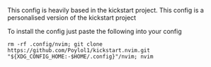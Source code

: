 This config is heavily based in the kickstart project. This config is a personalised version of the kickstart project

To install the config just paste the following into your config
```
rm -rf .config/nvim; git clone https://github.com/Poylol1/kickstart.nvim.git "${XDG_CONFIG_HOME:-$HOME/.config}"/nvim; nvim
```
